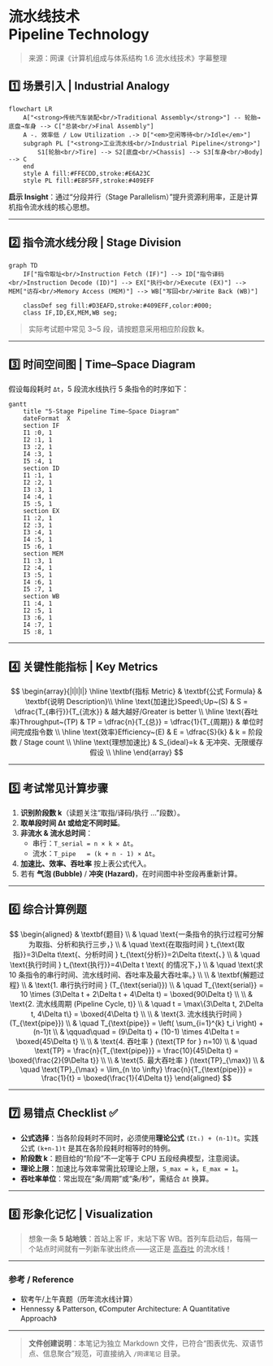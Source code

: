 # 流水线技术<br/>Pipeline Technology

> 来源：网课《计算机组成与体系结构 1.6 流水线技术》字幕整理

## 1️⃣ 场景引入 | Industrial Analogy
```mermaid
flowchart LR
    A["<strong>传统汽车装配<br/>Traditional Assembly</strong>"] -- 轮胎→底盘→车身 --> C["总装<br/>Final Assembly"]
    A -. 效率低 / Low Utilization .-> D["<em>空闲等待<br/>Idle</em>"]
    subgraph PL ["<strong>工业流水线<br/>Industrial Pipeline</strong>"]
        S1[轮胎<br/>Tire] --> S2[底盘<br/>Chassis] --> S3[车身<br/>Body] --> C
    end
    style A fill:#FFECDD,stroke:#E6A23C
    style PL fill:#E8F5FF,stroke:#409EFF
```

**启示 Insight**：通过“分段并行（Stage Parallelism）”提升资源利用率，正是计算机指令流水线的核心思想。

---

## 2️⃣ 指令流水线分段 | Stage Division
```mermaid
graph TD
    IF["指令取址<br/>Instruction Fetch (IF)"] --> ID["指令译码<br/>Instruction Decode (ID)"] --> EX["执行<br/>Execute (EX)"] --> MEM["访存<br/>Memory Access (MEM)"] --> WB["写回<br/>Write Back (WB)"]

    classDef seg fill:#D3EAFD,stroke:#409EFF,color:#000;
    class IF,ID,EX,MEM,WB seg;
```

> 实际考试题中常见 3~5 段，请按题意采用相应阶段数 **k**。

---

## 3️⃣ 时间空间图 | Time–Space Diagram
假设每段耗时 `Δt`，5 段流水线执行 5 条指令的时序如下：

```mermaid
gantt
    title "5-Stage Pipeline Time–Space Diagram"
    dateFormat  X
    section IF
    I1 :0, 1
    I2 :1, 1
    I3 :2, 1
    I4 :3, 1
    I5 :4, 1
    section ID
    I1 :1, 1
    I2 :2, 1
    I3 :3, 1
    I4 :4, 1
    I5 :5, 1
    section EX
    I1 :2, 1
    I2 :3, 1
    I3 :4, 1
    I4 :5, 1
    I5 :6, 1
    section MEM
    I1 :3, 1
    I2 :4, 1
    I3 :5, 1
    I4 :6, 1
    I5 :7, 1
    section WB
    I1 :4, 1
    I2 :5, 1
    I3 :6, 1
    I4 :7, 1
    I5 :8, 1
```

---

## 4️⃣ 关键性能指标 | Key Metrics
$$
\begin{array}{|l|l|l|}
\hline
\textbf{指标 Metric} & \textbf{公式 Formula} & \textbf{说明 Description}\\
\hline
\text{加速比}Speed\;Up~(S) & S = \dfrac{T_{串行}}{T_{流水}} & 越大越好/Greater is better \\
\hline
\text{吞吐率}Throughput~(TP) & TP = \dfrac{n}{T_{总}} = \dfrac{1}{T_{周期}} & 单位时间完成指令数 \\
\hline
\text{效率}Efficiency~(E) & E = \dfrac{S}{k} & k = 阶段数 / Stage count \\
\hline
\text{理想加速比} & S_{ideal}=k & 无冲突、无限缓存假设 \\
\hline
\end{array}
$$

---

## 5️⃣ 考试常见计算步骤
1. **识别阶段数 k**（读题关注“取指/译码/执行 …”段数）。
2. **取单段时间 Δt 或给定不同时延**。
3. **非流水 & 流水总时间**：
   * 串行：`T_serial = n × k × Δt`。
   * 流水：`T_pipe   = (k + n - 1) × Δt`。
4. **加速比、效率、吞吐率** 按上表公式代入。
5. 若有 **气泡 (Bubble)** / **冲突 (Hazard)**，在时间图中补空段再重新计算。

---

## 6️⃣ 综合计算例题

$$
\begin{aligned}
& \textbf{题目} \\
& \quad \text{一条指令的执行过程可分解为取指、分析和执行三步，} \\
& \quad \text{在取指时间 } t_{\text{取指}}=3\Delta t\text{、分析时间 } t_{\text{分析}}=2\Delta t\text{、} \\
& \quad \text{执行时间 } t_{\text{执行}}=4\Delta t \text{ 的情况下，} \\
& \quad \text{求 10 条指令的串行时间、流水线时间、吞吐率及最大吞吐率。} \\
\\ 
& \textbf{解题过程} \\
& \text{1. 串行执行时间 } (T_{\text{serial}}) \\
& \quad T_{\text{serial}} = 10 \times (3\Delta t + 2\Delta t + 4\Delta t) = \boxed{90\Delta t} \\
\\ 
& \text{2. 流水线周期 (Pipeline Cycle, t)} \\
& \quad t = \max\{3\Delta t, 2\Delta t, 4\Delta t\} = \boxed{4\Delta t} \\
\\ 
& \text{3. 流水线执行时间 } (T_{\text{pipe}}) \\
& \quad T_{\text{pipe}} = \left( \sum_{i=1}^{k} t_i \right) + (n-1)t \\
& \qquad\quad = (9\Delta t) + (10-1) \times 4\Delta t = \boxed{45\Delta t} \\
\\ 
& \text{4. 吞吐率 } (\text{TP for } n=10) \\
& \quad \text{TP} = \frac{n}{T_{\text{pipe}}} = \frac{10}{45\Delta t} = \boxed{\frac{2}{9\Delta t}} \\
\\ 
& \text{5. 最大吞吐率 } (\text{TP}_{\max}) \\
& \quad \text{TP}_{\max} = \lim_{n \to \infty} \frac{n}{T_{\text{pipe}}} = \frac{1}{t} = \boxed{\frac{1}{4\Delta t}}
\end{aligned}
$$

---

## 7️⃣ 易错点 Checklist ✅
- **公式选择**：当各阶段耗时不同时，必须使用**理论公式** `(Σtᵢ) + (n-1)t`。实践公式 `(k+n-1)t` 是其在各阶段耗时相等时的特例。
- **阶段数 k**：题目给的“阶段”不一定等于 CPU 五段经典模型，注意阅读。
- **理论上限**：加速比与效率常需比较理论上限，`S_max = k`，`E_max = 1`。
- **吞吐率单位**：常出现在“条/周期”或“条/秒”，需结合 `Δt` 换算。

---

## 8️⃣ 形象化记忆 | Visualization
> 想象一条 **5 站地铁**：首站上客 IF，末站下客 WB。首列车启动后，每隔一个站点时间就有一列新车驶出终点——这正是 <u>高吞吐</u> 的流水线！

---

### 参考 / Reference
- 软考午/上午真题（历年流水线计算）
- Hennessy & Patterson, 《Computer Architecture: A Quantitative Approach》

---

> **文件创建说明**：本笔记为独立 Markdown 文件，已符合“图表优先、双语节点、信息聚合”规范，可直接纳入 `/网课笔记` 目录。
